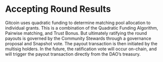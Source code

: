 # Accepting Round Results

Gitcoin uses quadratic funding to determine matching pool allocation to individual grants. This is a combination of the Quadratic Funding Algorithm, Pairwise matching, and Trust Bonus. But ultimately ratifying the round payouts is governed by the Community Stewards through a governance proposal and Snapshot vote. The payout transaction is then initiated by the multisig holders. In the future, the ratification vote will occur on-chain, and will trigger the payout transaction directly from the DAO’s treasury.

